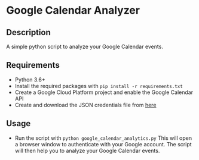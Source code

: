 # Google Calendar Analyzer

## Description

A simple python script to analyze your Google Calendar events.

## Requirements

- Python 3.6+
- Install the required packages with `pip install -r requirements.txt`
- Create a Google Cloud Platform project and enable the Google Calendar API
- Create and download the JSON credentials file from [here](https://console.cloud.google.com/apis/credentials)

## Usage

- Run the script with `python google_calendar_analytics.py`
  This will open a browser window to authenticate with your Google account.
  The script will then help you to analyze your Google Calendar events.
